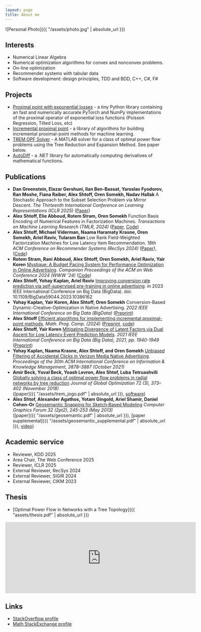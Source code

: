 ```yaml
---
layout: page
title: About me
---
```

![Personal Photo]({{ "/assets/photo.jpg" | absolute_url }})

## Interests
- Numerical Linear Algebra
- Numerical optimization algorithms for convex and nonconvex problems.
- On-line optimization
- Recommender systems with tabular data
- Software development: design principles, TDD and BDD, C++, C#, F#

## Projects
- [Proximal point with exponential losses](https://github.com/alexshtf/exp_prox_pt) - a tiny Python library containing an fast and numerically accurate PyTorch and NumPy implementations of the proximal operator of exponential loss functions (Poisson Regression, Tilted Loss, etc)
- [Incremental proximal point](https://github.com/alexshtf/inc_prox_pt) - a library of algorithms for building incremental proximal-point methods for machine learning.
- [TREM OPF Solver](https://github.com/alexshtf/trem_opf_solver) - A MATLAB solver for a class of optimal power flow problems using the Tree Reduction and Expansion Method. See paper below.
- [AutoDiff](https://github.com/alexshtf/autodiff) - a .NET library for automatically computing derivatives of mathematical functions.

## Publications
- **Dan Greenstein, Elazar Gershuni, Ilan Ben-Bassat, Yaroslav Fyodorov, Ran Moshe, Fiana Raiber, Alex Shtoff, Oren Somekh, Nadav Hallak** A Stochastic Approach to the Subset Selection Problem via Mirror Descent. _The Thirteenth International Conference on Learning Representations (ICLR 2025)_ ([Paper](https://openreview.net/forum?id=5K0fmGnFqP))
- **Alex Shtoff, Elie Abboud, Rotem Stram, Oren Somekh** Function Basis Encoding of Numerical Features in Factorization Machines. _Transactions on Machine Learning Research (TMLR, 2024)_ ([Paper](https://openreview.net/pdf?id=M4222IBHsh), [Code](https://github.com/alexshtf/cont_features_paper))
- **Alex Shtoff, Michael Viderman, Naama Haramaty Krasne, Oren Somekh, Ariel Raviv, Tularam Ban** Low Rank Field-Weighted Factorization Machines for Low Latency Item Recommendation. _18th ACM Conference on Recommender Systems (RecSys 2024)_ ([Paper](https://github.com/michaelviderman/pytorch-fm/blob/dev/low_rank_fwfm___RecSys_2024__Camera_Ready_%20(1).pdf)), ([Code](https://github.com/michaelviderman/pytorch-fm/blob/dev/))
- **Rotem Stram, Rani Abboud, Alex Shtoff, Oren Somekh, Ariel Raviv, Yair Koren** [Mystique: A Budget Pacing System for Performance Optimization in Online Advertising](https://dl.acm.org/doi/10.1145/3589335.3648342). _Companion Proceedings of the ACM on Web Conference 2024 (WWW '24)_ ([Code](https://github.com/yahoo/BudgetPacingSimulation))
- **Alex Shtoff, Yohay Kaplan, Ariel Raviv** [Improving conversion rate prediction via self-supervised pre-training in online advertising](https://www.computer.org/csdl/proceedings-article/bigdata/2023/10386162/1TUOD56sBZ6). in 2023 IEEE International Conference on Big Data (BigData). doi: 10.1109/BigData59044.2023.10386162
- **Yohay Kaplan, Yair Koren, Alex Shtoff, Oren Somekh** Conversion-Based Dynamic-Creative-Optimization in Native Advertising. _2022 IEEE International Conference on Big Data (BigData)_ ([Preprint](https://arxiv.org/abs/2211.11524))
- **Alex Shtoff** [Efficient algorithms for implementing incremental proximal-point methods](https://link.springer.com/article/10.1007/s12532-024-00258-8). _Math. Prog. Comp. (2024)_ ([Preprint](https://arxiv.org/abs/2205.01457), [code](https://github.com/alexshtf/inc_prox_pt/tree/a826c7179a528757399e661c5619a68dad254711))
- **Alex Shtoff, Yair Koren** [Mitigating Divergence of Latent Factors via Dual Ascent for Low Latency Event Prediction Models](https://ieeexplore.ieee.org/document/9671859). _2021 IEEE International Conference on Big Data (Big Data), 2021, pp. 1940-1949_ ([Preprint](https://arxiv.org/abs/2111.07866))
- **Yohay Kaplan, Naama Krasne, Alex Shtoff, and Oren Somekh** [Unbiased Filtering of Accidental Clicks in Verizon Media Native Advertising](https://dl.acm.org/doi/10.1145/3459637.3481958). _Proceedings of the 30th ACM International Conference on Information & Knowledge Management, 3878–3887 (October 2021)_
- **Amir Beck, Yuval Beck, Yoash Levron, Alex Shtof, Luba Tetruashvili** [Globally solving a class of optimal power flow problems in radial networks by tree reduction](https://link.springer.com/article/10.1007/s10898-018-0652-z) _Journal of Global Optimization 72 (3), 373–402 (November 2018)_  
  ([paper]({{ "/assets/trem_jogo.pdf" | absolute_url }}), [software](https://github.com/alexshtf/trem_opf_solver))
- **Alex Shtof, Alexander Agathos, Yotam Gingold, Ariel Shamir, Daniel Cohen‐Or** [Geosemantic Snapping for Sketch‐Based Modeling](https://onlinelibrary.wiley.com/doi/full/10.1111/cgf.12044) _Computer Graphics Forum 32 (2pt2), 245-253 (May 2013)_  
  ([paper]({{ "/assets/geosemantic.pdf" | absolute_url }}), [paper supplemental]({{ "/assets/geosemantic_supplemental.pdf" | absolute_url }}), [video](https://www.youtube.com/watch?v=YsqdFFU6T2c))

## Academic service
- Reviewer, KDD 2025
- Area Chair, The Web Conference 2025
- Reviewer, ICLR 2025
- External Reviewer, RecSys 2024
- External Reviewer, SIGIR 2024
- External Reviewer, CIKM 2023

## Thesis
- [Optimal Power Flow in Networks with a Tree Topology]({{ "assets/thesis.pdf" | absolute_url }})

<iframe src="https://github.com/sponsors/alexshtf/card" title="Sponsor" height="225" width="600" style="border: 0;"></iframe>

## Links
- [StackOverflow profile](https://stackoverflow.com/users/532057/alex-shtof)
- [Math StackExchange profile](https://math.stackexchange.com/users/5073/alex-shtof)
